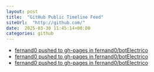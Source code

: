 ```yaml
---
layout: post
title:  "GitHub Public Timeline Feed"
siteUrl:  "http://github.com/"
date:  2025-03-30 11:45:14+00:00
categories: github
---
```

*  [fernand0 pushed to gh-pages in fernand0/botElectrico](https://github.com/fernand0/botElectrico/compare/0179d821e1...6aa1efff26)
*  [fernand0 pushed to gh-pages in fernand0/botElectrico](https://github.com/fernand0/botElectrico/compare/ee4a905f07...4c0f3d36ba)
*  [fernand0 pushed to gh-pages in fernand0/botElectrico](https://github.com/fernand0/botElectrico/compare/35803e76f6...e9983f5b7c)
